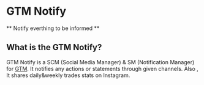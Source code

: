 # GTM Notify

** Notify everthing to be informed **

## What is the GTM Notify?

GTM Notify is a SCM (Social Media Manager) & SM (Notification Manager) for [GTM](https://github.com/abdullahbodur/binance_gtm).
It notifies any actions or statements through given channels. Also , It shares daily&weekly trades stats on Instagram.
